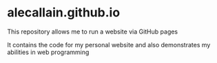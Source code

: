 # alecallain.github.io
This repository allows me to run a website via GitHub pages

It contains the code for my personal website and also demonstrates my abilities in web programming 
